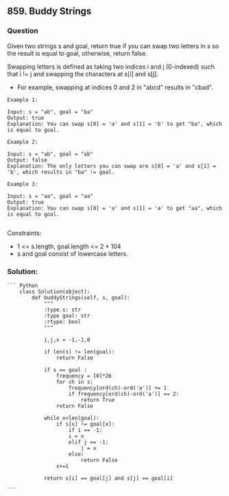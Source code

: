 ## 859. Buddy Strings

### Question
Given two strings s and goal, return true if you can swap two letters in s so the result is equal to goal, otherwise, return false.

Swapping letters is defined as taking two indices i and j (0-indexed) such that i != j and swapping the characters at s[i] and s[j].

* For example, swapping at indices 0 and 2 in "abcd" results in "cbad".

```
Example 1:

Input: s = "ab", goal = "ba"
Output: true
Explanation: You can swap s[0] = 'a' and s[1] = 'b' to get "ba", which is equal to goal.

Example 2:

Input: s = "ab", goal = "ab"
Output: false
Explanation: The only letters you can swap are s[0] = 'a' and s[1] = 'b', which results in "ba" != goal.

Example 3:

Input: s = "aa", goal = "aa"
Output: true
Explanation: You can swap s[0] = 'a' and s[1] = 'a' to get "aa", which is equal to goal.


```
Constraints:

* 1 <= s.length, goal.length <= 2 * 104
* s and goal consist of lowercase letters.

### Solution:
    ``` Python
        class Solution(object):
            def buddyStrings(self, s, goal):
                """
                :type s: str
                :type goal: str
                :rtype: bool
                """
        
                i,j,x = -1,-1,0

                if len(s) != len(goal):
                    return False

                if s == goal :
                    frequency = [0]*26
                    for ch in s:
                        frequency[ord(ch)-ord('a')] += 1
                        if frequency[ord(ch)-ord('a')] == 2:
                            return True
                    return False

                while x<len(goal):
                    if s[x] != goal[x]:
                        if i == -1:
                        i = x
                        elif j == -1:
                            j = x
                        else:
                            return False
                    x+=1
        
                return s[i] == goal[j] and s[j] == goal[i]

    ```

	